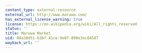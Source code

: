 ```yaml
---
content_type: external-resource
external_url: http://www.maruwa.com/
has_external_license_warning: true
license: https://en.wikipedia.org/wiki/All_rights_reserved
status: ''
title: Maruwa Market
uid: 08a38d51-b3bf-41ce-9e07-890e3ec84587
wayback_url: ''
---
```

